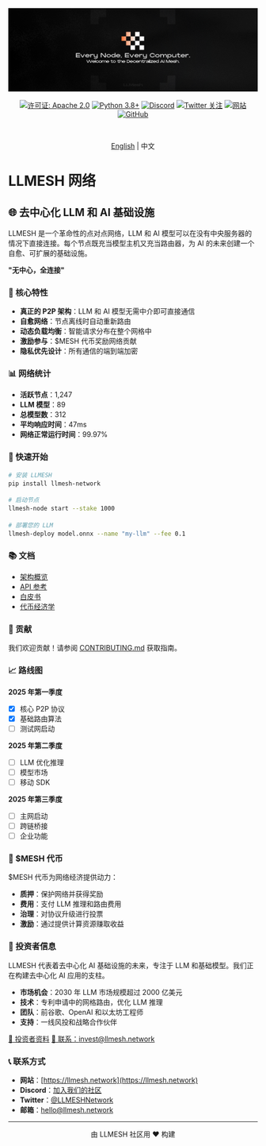 <div align="center">
  <img src="./llmesh.png" alt="LLMESH Network" >

  
  [![许可证: Apache 2.0](https://img.shields.io/badge/License-Apache%202.0-blue.svg)](https://opensource.org/licenses/Apache-2.0)
  [![Python 3.8+](https://img.shields.io/badge/python-3.8+-blue.svg)](https://www.python.org/downloads/)
  [![Discord](https://img.shields.io/discord/1234567890?label=Discord&logo=discord)](https://discord.gg/llmesh)
  [![Twitter 关注](https://img.shields.io/twitter/follow/LLMESHNetwork?style=social)](https://twitter.com/LLMESHNetwork)
  [![网站](https://img.shields.io/badge/网站-llmesh.network-brightgreen)](https://llmesh.network)
  [![GitHub](https://img.shields.io/badge/GitHub-llmesh--network-black?logo=github)](https://github.com/llmesh-network/llmesh)
  
  <br>
  
  [English](./README_en.md) | 中文
</div>

# LLMESH 网络

## 🌐 去中心化 LLM 和 AI 基础设施

LLMESH 是一个革命性的点对点网络，LLM 和 AI 模型可以在没有中央服务器的情况下直接连接。每个节点既充当模型主机又充当路由器，为 AI 的未来创建一个自愈、可扩展的基础设施。

**"无中心，全连接"**

### 🚀 核心特性

- **真正的 P2P 架构**：LLM 和 AI 模型无需中介即可直接通信
- **自愈网络**：节点离线时自动重新路由
- **动态负载均衡**：智能请求分布在整个网格中
- **激励参与**：$MESH 代币奖励网络贡献
- **隐私优先设计**：所有通信的端到端加密

### 📊 网络统计

- **活跃节点**：1,247
- **LLM 模型**：89
- **总模型数**：312
- **平均响应时间**：47ms
- **网络正常运行时间**：99.97%

### 🔧 快速开始

```bash
# 安装 LLMESH
pip install llmesh-network

# 启动节点
llmesh-node start --stake 1000

# 部署您的 LLM
llmesh-deploy model.onnx --name "my-llm" --fee 0.1
```

### 📚 文档

- [架构概览](docs/architecture.md)
- [API 参考](docs/api-reference.md)
- [白皮书](docs/whitepaper.md)
- [代币经济学](docs/tokenomics.md)

### 🤝 贡献

我们欢迎贡献！请参阅 [CONTRIBUTING.md](CONTRIBUTING.md) 获取指南。

### 📈 路线图

**2025 年第一季度**
- [x] 核心 P2P 协议
- [x] 基础路由算法
- [ ] 测试网启动

**2025 年第二季度**
- [ ] LLM 优化推理
- [ ] 模型市场
- [ ] 移动 SDK

**2025 年第三季度**
- [ ] 主网启动
- [ ] 跨链桥接
- [ ] 企业功能

### 💎 $MESH 代币

$MESH 代币为网络经济提供动力：
- **质押**：保护网络并获得奖励
- **费用**：支付 LLM 推理和路由费用
- **治理**：对协议升级进行投票
- **激励**：通过提供计算资源赚取收益

### 🏢 投资者信息

LLMESH 代表着去中心化 AI 基础设施的未来，专注于 LLM 和基础模型。我们正在构建去中心化 AI 应用的支柱。

- **市场机会**：2030 年 LLM 市场规模超过 2000 亿美元
- **技术**：专利申请中的网格路由，优化 LLM 推理
- **团队**：前谷歌、OpenAI 和以太坊工程师
- **支持**：一线风投和战略合作伙伴

[📄 投资者资料](https://llmesh.network/investors)
[📧 联系：invest@llmesh.network](mailto:invest@llmesh.network)

### 📞 联系方式

- **网站**：[https://llmesh.network](https://llmesh.network)
- **Discord**：[加入我们的社区](https://discord.gg/llmesh)
- **Twitter**：[@LLMESHNetwork](https://twitter.com/LLMESHNetwork)
- **邮箱**：hello@llmesh.network

---

<div align="center">
  由 LLMESH 社区用 ❤️ 构建
</div>